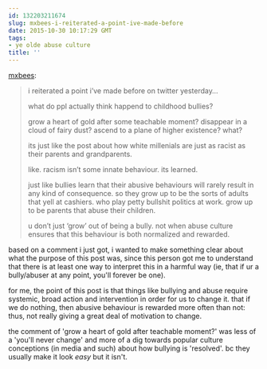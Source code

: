 ```yaml
---
id: 132203211674
slug: mxbees-i-reiterated-a-point-ive-made-before
date: 2015-10-30 10:17:29 GMT
tags:
- ye olde abuse culture
title: ''
---
```

<p><a class="tumblr_blog" href="http://mxbees.tumblr.com/post/130916424509">mxbees</a>:</p>
<blockquote>
<p>i reiterated a point i’ve made before on twitter yesterday…</p>

<p>what do ppl actually think happend to childhood bullies?</p>

<p>grow a heart of gold after some teachable moment? disappear in a cloud of fairy dust? ascend to a plane of higher existence? what?</p>

<p>its just like the post about how white millenials are just as racist as their parents and grandparents.</p>

<p>like. racism isn’t some innate behaviour. its learned.</p>

<p>just like bullies learn that their abusive behaviours will rarely result in any kind of consequence. so they grow up to be the sorts of adults that yell at cashiers. who play petty bullshit politics at work. grow up to be parents that abuse their children.</p>

<p>u don’t just ‘grow’ out of being a bully. not when abuse culture ensures that this behaviour is both normalized and rewarded.</p>
</blockquote>

based on a comment i just got, i wanted to make something clear about what the purpose of this post was, since this person got me to understand that there is at least one way to interpret this in a harmful way (ie, that if ur a bully/abuser at any point, you'll forever be one).

for me, the point of this post is that things like bullying and abuse require systemic, broad action and intervention in order for us to change it. that if we do nothing, then abusive behaviour is rewarded more often than not: thus, not really giving a great deal of motivation to change. 

the comment of 'grow a heart of gold after teachable moment?' was less of a 'you'll never change' and more of a dig towards popular culture conceptions (in media and such) about how bullying is 'resolved'. bc they usually make it look *easy* but it isn't.